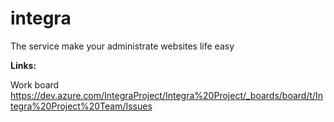 # integra

The service make your administrate websites life easy


**Links:**

Work board https://dev.azure.com/IntegraProject/Integra%20Project/_boards/board/t/Integra%20Project%20Team/Issues
